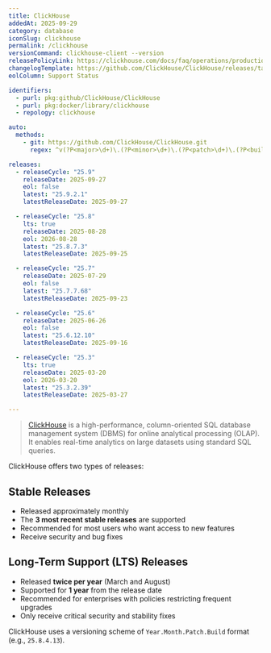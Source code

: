 ```yaml
---
title: ClickHouse
addedAt: 2025-09-29
category: database
iconSlug: clickhouse
permalink: /clickhouse
versionCommand: clickhouse-client --version
releasePolicyLink: https://clickhouse.com/docs/faq/operations/production#how-to-choose-between-clickhouse-releases
changelogTemplate: https://github.com/ClickHouse/ClickHouse/releases/tag/v__LATEST__
eolColumn: Support Status

identifiers:
  - purl: pkg:github/ClickHouse/ClickHouse
  - purl: pkg:docker/library/clickhouse
  - repology: clickhouse

auto:
  methods:
    - git: https://github.com/ClickHouse/ClickHouse.git
      regex: ^v(?P<major>\d+)\.(?P<minor>\d+)\.(?P<patch>\d+)\.(?P<build>\d+)-(stable|lts)$

releases:
  - releaseCycle: "25.9"
    releaseDate: 2025-09-27
    eol: false
    latest: "25.9.2.1"
    latestReleaseDate: 2025-09-27

  - releaseCycle: "25.8"
    lts: true
    releaseDate: 2025-08-28
    eol: 2026-08-28
    latest: "25.8.7.3"
    latestReleaseDate: 2025-09-25

  - releaseCycle: "25.7"
    releaseDate: 2025-07-29
    eol: false
    latest: "25.7.7.68"
    latestReleaseDate: 2025-09-23

  - releaseCycle: "25.6"
    releaseDate: 2025-06-26
    eol: false
    latest: "25.6.12.10"
    latestReleaseDate: 2025-09-16

  - releaseCycle: "25.3"
    lts: true
    releaseDate: 2025-03-20
    eol: 2026-03-20
    latest: "25.3.2.39"
    latestReleaseDate: 2025-03-27

---
```


> [ClickHouse](https://clickhouse.com/) is a high-performance, column-oriented SQL database
> management system (DBMS) for online analytical processing (OLAP). It enables real-time
> analytics on large datasets using standard SQL queries.

ClickHouse offers two types of releases:

## Stable Releases

- Released approximately monthly
- The **3 most recent stable releases** are supported
- Recommended for most users who want access to new features
- Receive security and bug fixes

## Long-Term Support (LTS) Releases

- Released **twice per year** (March and August)
- Supported for **1 year** from the release date
- Recommended for enterprises with policies restricting frequent upgrades
- Only receive critical security and stability fixes

ClickHouse uses a versioning scheme of `Year.Month.Patch.Build` format (e.g., `25.8.4.13`).